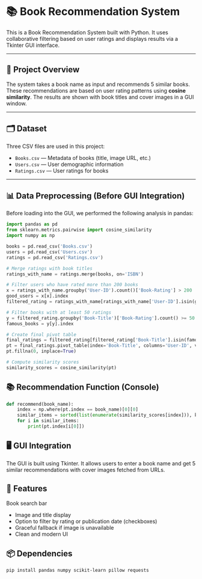 # 📚 Book Recommendation System

This is a Book Recommendation System built with Python. It uses collaborative filtering based on user ratings and displays results via a Tkinter GUI interface.

---

## 🧠 Project Overview

The system takes a book name as input and recommends 5 similar books. These recommendations are based on user rating patterns using **cosine similarity**. The results are shown with book titles and cover images in a GUI window.

---

## 🗂️ Dataset

Three CSV files are used in this project:

- `Books.csv` — Metadata of books (title, image URL, etc.)
- `Users.csv` — User demographic information
- `Ratings.csv` — User ratings for books

---

## 📊 Data Preprocessing (Before GUI Integration)

Before loading into the GUI, we performed the following analysis in pandas:

```python
import pandas as pd
from sklearn.metrics.pairwise import cosine_similarity
import numpy as np

books = pd.read_csv('Books.csv')
users = pd.read_csv('Users.csv')
ratings = pd.read_csv('Ratings.csv')

# Merge ratings with book titles
ratings_with_name = ratings.merge(books, on='ISBN')

# Filter users who have rated more than 200 books
x = ratings_with_name.groupby('User-ID').count()['Book-Rating'] > 200
good_users = x[x].index
filtered_rating = ratings_with_name[ratings_with_name['User-ID'].isin(good_users)]

# Filter books with at least 50 ratings
y = filtered_rating.groupby('Book-Title')['Book-Rating'].count() >= 50
famous_books = y[y].index

# Create final pivot table
final_ratings = filtered_rating[filtered_rating['Book-Title'].isin(famous_books)]
pt = final_ratings.pivot_table(index='Book-Title', columns='User-ID', values='Book-Rating')
pt.fillna(0, inplace=True)

# Compute similarity scores
similarity_scores = cosine_similarity(pt)
```
## 📚 Recommendation Function (Console)
```python
def recommend(book_name):
    index = np.where(pt.index == book_name)[0][0]
    similar_items = sorted(list(enumerate(similarity_scores[index])), key=lambda x: x[1], reverse=True)[1:6]
    for i in similar_items:
        print(pt.index[i[0]])
```
## 🖥️ GUI Integration
The GUI is built using Tkinter. It allows users to enter a book name and get 5 similar recommendations with cover images fetched from URLs.

## 🔑 Features
Book search bar

- Image and title display
- Option to filter by rating or publication date (checkboxes)
- Graceful fallback if image is unavailable
- Clean and modern UI

## 📦 Dependencies

```bash
pip install pandas numpy scikit-learn pillow requests
```


